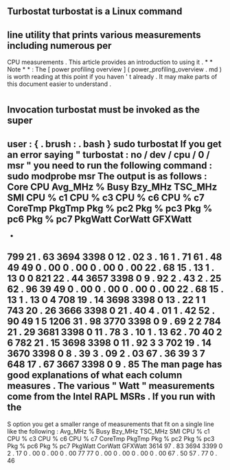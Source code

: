 #
Turbostat
turbostat
is
a
Linux
command
-
line
utility
that
prints
various
measurements
including
numerous
per
-
CPU
measurements
.
This
article
provides
an
introduction
to
using
it
.
*
*
Note
*
*
:
The
[
power
profiling
overview
]
(
power_profiling_overview
.
md
)
is
worth
reading
at
this
point
if
you
haven
'
t
already
.
It
may
make
parts
of
this
document
easier
to
understand
.
#
#
Invocation
turbostat
must
be
invoked
as
the
super
-
user
:
{
.
brush
:
.
bash
}
sudo
turbostat
If
you
get
an
error
saying
"
turbostat
:
no
/
dev
/
cpu
/
0
/
msr
"
you
need
to
run
the
following
command
:
sudo
modprobe
msr
The
output
is
as
follows
:
Core
CPU
Avg_MHz
%
Busy
Bzy_MHz
TSC_MHz
SMI
CPU
%
c1
CPU
%
c3
CPU
%
c6
CPU
%
c7
CoreTmp
PkgTmp
Pkg
%
pc2
Pkg
%
pc3
Pkg
%
pc6
Pkg
%
pc7
PkgWatt
CorWatt
GFXWatt
-
-
799
21
.
63
3694
3398
0
12
.
02
3
.
16
1
.
71
61
.
48
49
49
0
.
00
0
.
00
0
.
00
0
.
00
22
.
68
15
.
13
1
.
13
0
0
821
22
.
44
3657
3398
0
9
.
92
2
.
43
2
.
25
62
.
96
39
49
0
.
00
0
.
00
0
.
00
0
.
00
22
.
68
15
.
13
1
.
13
0
4
708
19
.
14
3698
3398
0
13
.
22
1
1
743
20
.
26
3666
3398
0
21
.
40
4
.
01
1
.
42
52
.
90
49
1
5
1206
31
.
98
3770
3398
0
9
.
69
2
2
784
21
.
29
3681
3398
0
11
.
78
3
.
10
1
.
13
62
.
70
40
2
6
782
21
.
15
3698
3398
0
11
.
92
3
3
702
19
.
14
3670
3398
0
8
.
39
3
.
09
2
.
03
67
.
36
39
3
7
648
17
.
67
3667
3398
0
9
.
85
The
man
page
has
good
explanations
of
what
each
column
measures
.
The
various
"
Watt
"
measurements
come
from
the
Intel
RAPL
MSRs
.
If
you
run
with
the
-
S
option
you
get
a
smaller
range
of
measurements
that
fit
on
a
single
line
like
the
following
:
Avg_MHz
%
Busy
Bzy_MHz
TSC_MHz
SMI
CPU
%
c1
CPU
%
c3
CPU
%
c6
CPU
%
c7
CoreTmp
PkgTmp
Pkg
%
pc2
Pkg
%
pc3
Pkg
%
pc6
Pkg
%
pc7
PkgWatt
CorWatt
GFXWatt
3614
97
.
83
3694
3399
0
2
.
17
0
.
00
0
.
00
0
.
00
77
77
0
.
00
0
.
00
0
.
00
0
.
00
67
.
50
57
.
77
0
.
46
